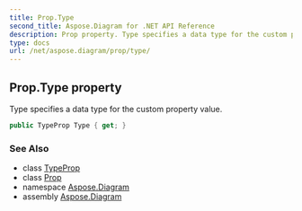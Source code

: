 ```yaml
---
title: Prop.Type
second_title: Aspose.Diagram for .NET API Reference
description: Prop property. Type specifies a data type for the custom property value
type: docs
url: /net/aspose.diagram/prop/type/
---
```

## Prop.Type property

Type specifies a data type for the custom property value.

```csharp
public TypeProp Type { get; }
```

### See Also

* class [TypeProp](../../typeprop/)
* class [Prop](../)
* namespace [Aspose.Diagram](../../prop/)
* assembly [Aspose.Diagram](../../../)


